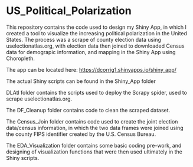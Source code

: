 # US_Political_Polarization

This repository contains the code used to design my Shiny App, in which I created a tool to visualize the increasing political polarization in the United States. The process was a scrape of county election data using uselectionatlas.org, with election data then joined to downloaded Census data for demograpic information, and mapping in the Shiny App using Choropleth.

The app can be located here: https://dcorrig1.shinyapps.io/shiny_app/

The actual Shiny scripts can be found in the Shiny_App folder

DLAtl folder contains the scripts used to deploy the Scrapy spider, used to scrape uselectionatlas.org.

The DF_Cleanup folder contains code to clean the scraped dataset.

The Census_Join folder contains code used to create the joint election data/census information, in which the two data frames were joined using the county FIPS identifier created by the U.S. Census Bureau.

The EDA_Visualization folder contains some basic coding pre-work, and designing of visualization functions that were then used ultimately in the Shiny scripts.

